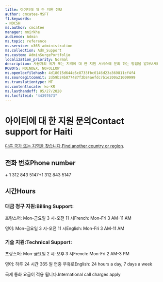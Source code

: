```yaml
---
title: 아이티에 대 한 지원 정보
author: cmcatee-MSFT
f1.keywords:
- NOCSH
ms.author: cmcatee
manager: mnirkhe
audience: Admin
ms.topic: reference
ms.service: o365-administration
ms.collection: Adm_Support
ms.custom: AdminSurgePortfolio
localization_priority: Normal
description: 사용자의 국가 또는 지역에 대 한 지원 서비스에 문의 하는 방법을 알아보세요.
ROBOTS: NOINDEX, NOFOLLOW
ms.openlocfilehash: 4d18015d644e5c8733fbc0146d23a360811cf4f4
ms.sourcegitcommit: 2d59b24b877487f3b84aefdc7b1e200a21009999
ms.translationtype: MT
ms.contentlocale: ko-KR
ms.lasthandoff: 05/27/2020
ms.locfileid: "44397673"
---
```

# <a name="contact-support-for-haiti"></a><span data-ttu-id="b9164-103">아이티에 대 한 지원 문의</span><span class="sxs-lookup"><span data-stu-id="b9164-103">Contact support for Haiti</span></span>

<span data-ttu-id="b9164-104">[다른 국가 또는 지역을 찾습니다](../contact-support-for-business-products.md).</span><span class="sxs-lookup"><span data-stu-id="b9164-104">[Find another country or region](../contact-support-for-business-products.md).</span></span>

## <a name="phone-number"></a><span data-ttu-id="b9164-105">전화 번호</span><span class="sxs-lookup"><span data-stu-id="b9164-105">Phone number</span></span>
<span data-ttu-id="b9164-106">+ 1 312 843 5147</span><span class="sxs-lookup"><span data-stu-id="b9164-106">+1 312 843 5147</span></span>

## <a name="hours"></a><span data-ttu-id="b9164-107">시간</span><span class="sxs-lookup"><span data-stu-id="b9164-107">Hours</span></span>
### <a name="billing-support"></a><span data-ttu-id="b9164-108">대금 청구 지원:</span><span class="sxs-lookup"><span data-stu-id="b9164-108">Billing Support:</span></span>

<span data-ttu-id="b9164-109">프랑스어: Mon-금요일 3 시-오전 11 시</span><span class="sxs-lookup"><span data-stu-id="b9164-109">French: Mon-Fri 3 AM-11 AM</span></span>

<span data-ttu-id="b9164-110">영어: Mon-금요일 3 시-오전 11 시</span><span class="sxs-lookup"><span data-stu-id="b9164-110">English: Mon-Fri 3 AM-11 AM</span></span>

### <a name="technical-support"></a><span data-ttu-id="b9164-111">기술 지원:</span><span class="sxs-lookup"><span data-stu-id="b9164-111">Technical Support:</span></span>

<span data-ttu-id="b9164-112">프랑스어: Mon-금요일 2 시-오후 3 시</span><span class="sxs-lookup"><span data-stu-id="b9164-112">French: Mon-Fri 2 AM-3 PM</span></span>

<span data-ttu-id="b9164-113">영어: 하루 24 시간 365 일 연중 무휴로</span><span class="sxs-lookup"><span data-stu-id="b9164-113">English: 24 hours a day, 7 days a week</span></span>

<span data-ttu-id="b9164-114">국제 통화 요금이 적용 됩니다.</span><span class="sxs-lookup"><span data-stu-id="b9164-114">International call charges apply</span></span>
